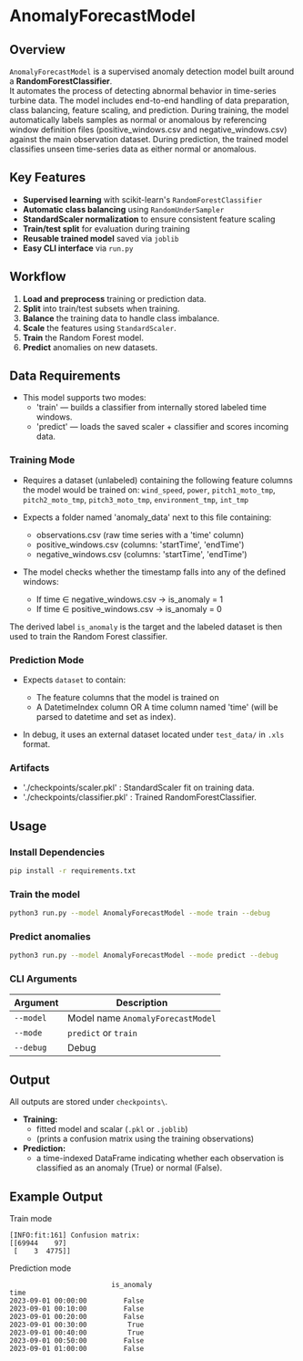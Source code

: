 # AnomalyForecastModel

## Overview
`AnomalyForecastModel` is a supervised anomaly detection model built around a **RandomForestClassifier**.  
It automates the process of detecting abnormal behavior in time-series turbine data.
The model includes end-to-end handling of data preparation, class balancing, feature scaling, and prediction.
During training, the model automatically labels samples as normal or anomalous by referencing window definition files 
(positive_windows.csv and negative_windows.csv) against the main observation dataset.
During prediction, the trained model classifies unseen time-series data as either normal or anomalous.

## Key Features
- **Supervised learning** with scikit-learn's `RandomForestClassifier`
- **Automatic class balancing** using `RandomUnderSampler`
- **StandardScaler normalization** to ensure consistent feature scaling
- **Train/test split** for evaluation during training
- **Reusable trained model** saved via `joblib`
- **Easy CLI interface** via `run.py`

## Workflow
1. **Load and preprocess** training or prediction data.
2. **Split** into train/test subsets when training.
3. **Balance** the training data to handle class imbalance.
4. **Scale** the features using `StandardScaler`.
5. **Train** the Random Forest model.
6. **Predict** anomalies on new datasets.

## Data Requirements
- This model supports two modes:
    - 'train'   — builds a classifier from internally stored labeled time windows.
    - 'predict' — loads the saved scaler + classifier and scores incoming data.

### Training Mode
- Requires a dataset (unlabeled) containing the following feature columns the model would be trained on: 
`wind_speed`, `power`, `pitch1_moto_tmp`, `pitch2_moto_tmp`, `pitch3_moto_tmp`, `environment_tmp`, `int_tmp`

- Expects a folder named 'anomaly_data' next to this file containing:
    - observations.csv        (raw time series with a 'time' column)
    - positive_windows.csv    (columns: 'startTime', 'endTime')
    - negative_windows.csv    (columns: 'startTime', 'endTime')

- The model checks whether the timestamp falls into any of the defined windows:
    - If time ∈ negative_windows.csv → is_anomaly = 1
    - If time ∈ positive_windows.csv → is_anomaly = 0

The derived label `is_anomaly` is the target and the labeled dataset is then used to train the Random Forest classifier.

### Prediction Mode
- Expects `dataset` to contain:
    - The feature columns that the model is trained on
    - A DatetimeIndex column OR A time column named 'time' (will be parsed to datetime and set as index).

- In debug, it uses an external dataset located under `test_data/` in `.xls` format.

### Artifacts
- './checkpoints/scaler.pkl'      : StandardScaler fit on training data.
- './checkpoints/classifier.pkl'  : Trained RandomForestClassifier.

## Usage

### Install Dependencies
```bash
pip install -r requirements.txt
```

### Train the model
```bash
python3 run.py --model AnomalyForecastModel --mode train --debug
```

### Predict anomalies
```bash
python3 run.py --model AnomalyForecastModel --mode predict --debug
```

### CLI Arguments
| Argument | Description |
|-----------|-------------|
| `--model` | Model name `AnomalyForecastModel` |
| `--mode` | `predict` or `train` |
| `--debug` | Debug |

## Output
All outputs are stored under `checkpoints\`.
- **Training:** 
    - fitted model and scalar (`.pkl` or `.joblib`)
    - (prints a confusion matrix using the training observations)
- **Prediction:** 
    - a time-indexed DataFrame indicating whether each observation is classified as an anomaly (True) or normal (False).

## Example Output
Train mode
```
[INFO:fit:161] Confusion matrix:
[[69944    97]
 [    3  4775]]
```

Prediction mode
```
                         is_anomaly
time                                
2023-09-01 00:00:00         False
2023-09-01 00:10:00         False
2023-09-01 00:20:00         False
2023-09-01 00:30:00          True
2023-09-01 00:40:00          True
2023-09-01 00:50:00         False
2023-09-01 01:00:00         False
```